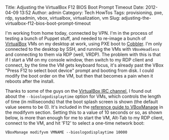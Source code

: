 Title: Adjusting the VirtualBox F12 BIOS Boot Prompt Timeout
Date: 2012-04-09 13:52
Author: admin
Category: Tech HowTos
Tags: provisioning, pxe, rdp, sysadmin, vbox, virtualbox, virtualization, vm
Slug: adjusting-the-virtualbox-f12-bios-boot-prompt-timeout

I'm working from home today, connected by VPN. I'm in the process of
testing a bunch of Puppet stuff, and needed to re-image a bunch of
[VirtualBox](https://www.virtualbox.org/) VMs on my desktop at work,
using PXE boot to [Cobbler](https://fedorahosted.org/cobbler/). I'm only
connected to the desktop by SSH, and running the VMs with `VBoxHeadless`
and connecting to them via RDP (well, VRDP). The problem with this is
that if I start a VM on my console window, then switch to my RDP client
and connect, by the time the VM gets keyboard focus, it's already past
the VBox "Press F12 to select boot device" prompt and booting from disk.
I could modify the boot order on the VM, but then that becomes a pain
when it reboots after the install.

Thanks to some of the guys on the [VirtualBox IRC
channel](https://www.virtualbox.org/wiki/IRC), I found out about the
`--bioslogodisplaytime` option for VMs, which controls the length of
time (in milliseconds) that the boot splash screen is shown (the default
value seems to be 0). It's included in the [reference guide to
VBoxManage](http://www.virtualbox.org/manual/ch08.html#vboxmanage-modifyvm)
in the modifyvm section. Setting this to a value of 10 seconds or so, as
shown below, is more than enough for me to start the VM, Alt-Tab to my
RDP client, connect to the VM, and hit 'F12' to select a one-time
network boot:

~~~~{.text}
VBoxManage modifyvm VMNAME --bioslogodisplaytime 10000
~~~~
